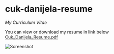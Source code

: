 # cuk-danijela-resume
*My Curriculum Vitae* 

You can view or download my resume in link below 
[Cuk_Danijela_Resume.pdf](https://github.com/cuk-danijela/cuk-danijela-resume/blob/master/Cuk_Danijela_Resume.pdf)

![Screenshot](https://raw.githubusercontent.com/cuk-danijela/cuk-danijela-resume/master/screenshot.png)
